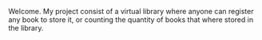 Welcome.
  My project consist of a virtual library where anyone can register any book to store it, or counting the quantity of books that where stored in the library.
